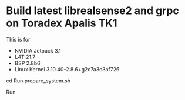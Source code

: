 # Build latest librealsense2 and grpc on Toradex Apalis TK1

This is for
* NVIDIA Jetpack 3.1
* L4T 21.7
* BSP 2.8b6
* Linux Kernel 3.10.40-2.8.6+g2c7a3c3af726

cd 
Run prepare_system.sh

Run 


